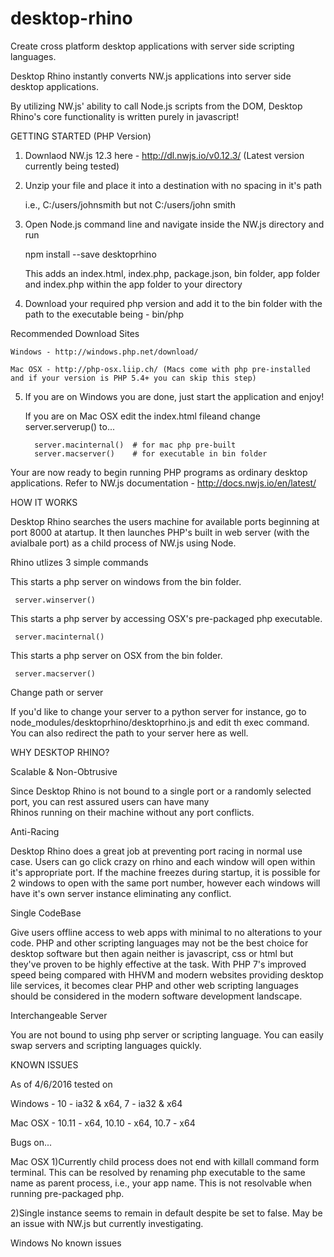 # desktop-rhino

Create cross platform desktop applications with server side scripting languages.

Desktop Rhino instantly converts NW.js applications into server side desktop applications. 

By utilizing NW.js' ability to call Node.js scripts from the DOM, Desktop Rhino's core functionality is written purely in javascript!



GETTING STARTED (PHP Version)

1) Downlaod NW.js 12.3 here - http://dl.nwjs.io/v0.12.3/ (Latest version currently being tested)

2) Unzip your file and place it into a destination with no spacing in it's path 

   i.e., C:/users/johnsmith but not C:/users/john smith
   

3) Open Node.js command line and navigate inside the NW.js directory and run 

     npm install --save desktoprhino
   
   This adds an index.html, index.php, package.json, bin folder, app folder and index.php within the app folder to your directory

4) Download your required php version and add it to the bin folder with the path to the executable being - bin/php
  
  Recommended Download Sites
    
    Windows - http://windows.php.net/download/
     
    Mac OSX - http://php-osx.liip.ch/ (Macs come with php pre-installed and if your version is PHP 5.4+ you can skip this step)
     


     
5) If you are on Windows you are done, just start the application and enjoy! 

   If you are on Mac OSX edit the index.html fileand change server.serverup() to...

        
         server.macinternal()  # for mac php pre-built 
         server.macserver()    # for executable in bin folder


Your are now ready to begin running PHP programs as ordinary desktop applications. 
Refer to NW.js documentation - http://docs.nwjs.io/en/latest/



HOW IT WORKS 

Desktop Rhino searches the users machine for available ports beginning at port 8000 at atartup. It then launches PHP's built in web server (with the avialbale port) as a child process of NW.js using Node. 

Rhino utlizes 3 simple commands 

This starts a php server on windows from the bin folder.

     server.winserver()

This starts a php server by accessing OSX's pre-packaged php executable.

     server.macinternal()

This starts a php server on OSX from the bin folder.

     server.macserver() 

Change path or server

If you'd like to change your server to a python server for instance, go to node_modules/desktoprhino/desktoprhino.js and edit th exec command. You can also redirect the path to your server here as well.  



WHY DESKTOP RHINO?

Scalable & Non-Obtrusive

 Since Desktop Rhino is not bound to a single port or a randomly selected port, you can rest assured users can have many   
 Rhinos running on their machine without any port conflicts.

Anti-Racing

  Desktop Rhino does a great job at preventing port racing in normal use case. Users can go click crazy on rhino and each window will   open within it's appropriate port. If the machine freezes during startup, it is possible for 2 windows to open with the same port     number, however each windows will have it's own server instance eliminating any conflict.
  
Single CodeBase 

  Give users offline access to web apps with minimal to no alterations to your code. PHP and other scripting languages may not be the   best choice for desktop software but then again neither is javascript, css or html but they've proven to be highly effective at the   task. With PHP 7's improved speed being compared with HHVM and modern websites providing desktop lile services, it becomes clear PHP   and other web scripting languages should be considered in the modern software development landscape.
  
Interchangeable Server

  You are not bound to using php server or scripting language. You can easily swap servers and scripting languages quickly. 
  
  
  
KNOWN ISSUES

As of 4/6/2016 tested on 

Windows -  10 - ia32 & x64,
           7  - ia32 & x64 
           
Mac OSX -  10.11 - x64,
           10.10 - x64,
           10.7  - x64

Bugs on...

Mac OSX
1)Currently child process does not end with killall command form terminal. This can be resolved by renaming php executable to the same   name as parent process, i.e., your app name. This is not resolvable when running pre-packaged php. 

2)Single instance seems to remain in default despite be set to false. May be an issue with NW.js but currently investigating. 

Windows
No known issues
